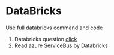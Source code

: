 # DataBricks
Use full databricks command and code 
1. Databricks question [click](https://github.com/techchetan/DataBricks/wiki/Databricks-Interview-or-certification-Notes)
2. Read azure ServiceBus by Databricks
